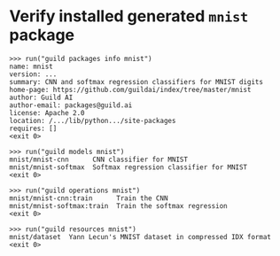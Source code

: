 # Verify installed generated `mnist` package

    >>> run("guild packages info mnist")
    name: mnist
    version: ...
    summary: CNN and softmax regression classifiers for MNIST digits
    home-page: https://github.com/guildai/index/tree/master/mnist
    author: Guild AI
    author-email: packages@guild.ai
    license: Apache 2.0
    location: /.../lib/python.../site-packages
    requires: []
    <exit 0>

    >>> run("guild models mnist")
    mnist/mnist-cnn      CNN classifier for MNIST
    mnist/mnist-softmax  Softmax regression classifier for MNIST
    <exit 0>

    >>> run("guild operations mnist")
    mnist/mnist-cnn:train      Train the CNN
    mnist/mnist-softmax:train  Train the softmax regression
    <exit 0>

    >>> run("guild resources mnist")
    mnist/dataset  Yann Lecun's MNIST dataset in compressed IDX format
    <exit 0>
